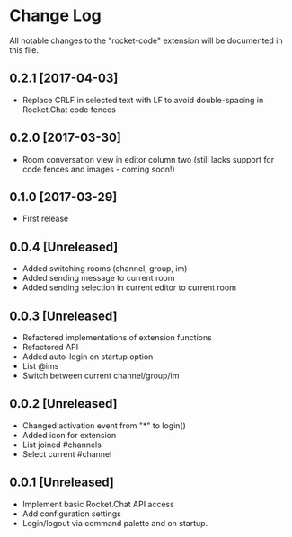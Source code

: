 # Change Log
All notable changes to the "rocket-code" extension will be documented in this file.

## 0.2.1 [2017-04-03]
- Replace CRLF in selected text with LF to avoid double-spacing in Rocket.Chat code fences

## 0.2.0 [2017-03-30]
- Room conversation view in editor column two (still lacks support for code fences and images - coming soon!)

## 0.1.0 [2017-03-29]
- First release

## 0.0.4 [Unreleased]
- Added switching rooms (channel, group, im)
- Added sending message to current room
- Added sending selection in current editor to current room

## 0.0.3 [Unreleased]
- Refactored implementations of extension functions
- Refactored API
- Added auto-login on startup option
- List @ims
- Switch between current channel/group/im

## 0.0.2 [Unreleased]
- Changed activation event from "*" to login()
- Added icon for extension
- List joined #channels
- Select current #channel

## 0.0.1 [Unreleased]
- Implement basic Rocket.Chat API access
- Add configuration settings
- Login/logout via command palette and on startup.

